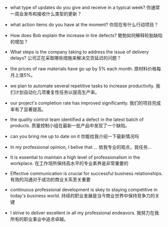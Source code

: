 * what type of updates do you give and receive in a typical week?  你通常一周会发布和接收什么类型的更新？
* what action items do you have at the moment?  你现在有什么行动项目？

* How does Bob explain the increase in tire defects?  鲍勃如何解释轮胎缺陷的增加？
* What steps is the company taking to address the issue of delivery delays?  公司正在采取哪些措施来解决交货延迟的问题？

* the prices of raw materials have go up by 5% each month. 原材料价格每月上涨5%。

* we plan to automate several repetitive tasks to increase productivity.
我们计划自动化几项重复性任务以提高生产率。

* our project's completion rate has improved significantly.
我们的项目完成率有了显著提高。


* the quality control team identified a  defect  in the latest batch of products.
质量控制小组在最新一批产品中发现了一个缺陷。

* can you bring me up to date on it
你能给我介绍一下最新情况吗

* In my professional opinion, I belive that ...
依我专业的观点，我任务...

* It is essential to maintain a high level of professionalism in the workplace.
在工作场所保持高水平的专业素养是非常重要的

* Effective communication is crucial for successful business relationships.
有效的沟通对于成功的商业关系至关重要

* continuous professional development is skey to staying competitive in today's business world.
持续的职业发展是当今商业世界中保持竞争力的关键

* I strive to deliver excellent in all my professional endeavors.
我努力在我所有的职业事业中追求卓越。


















